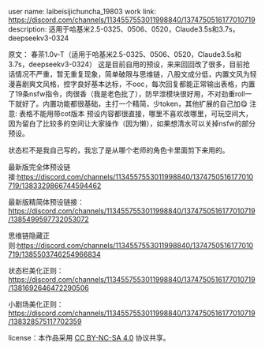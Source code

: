 user name: laibeisijichuncha_19803 
work link: https://discord.com/channels/1134557553011998840/1374750516177010719
description: 适用于哈基米2.5-0325、0506、0520，Claude3.5s和3.7s，deepseekv3-0324

原文：
春茶1.0v-T（适用于哈基米2.5-0325、0506、0520，Claude3.5s和3.7s，deepseekv3-0324）
这是目前自用的预设，来来回回改了很多，目前抢话情况不严重，暂无重复现象，简单破限与思维链，八股文成分低，内置文风为轻漫喜剧爽文风格，控字良好基本达标，不ooc，每次回复都能正常输出表格，内置了19条nsfw指令，肉很香（我是老色批了），防早泄模块很好用，不对劲重roll一下就好了。内置功能都很基础，主打一个精简，少token，其他扩展的自己加😋
注意:
表格不能用带cot版本
预设内容都很直接，哪里不喜欢改哪里，可玩空间大，因为留白了比较多的空间让大家操作（因为懒），如果想清水可以关掉nsfw的部分预设。

状态栏不是我自己写的，我忘了是从哪个老师的角色卡里面剪下来用的。

最新版完全体预设链接:https://discord.com/channels/1134557553011998840/1374750516177010719/1383329866744594462

最新版精简体预设链接：https://discord.com/channels/1134557553011998840/1374750516177010719/1385499597732053072

思维链隐藏正则:https://discord.com/channels/1134557553011998840/1374750516177010719/1385503746254966834                  

状态栏美化正则：https://discord.com/channels/1134557553011998840/1374750516177010719/1381692646472290506

小剧场美化正则：https://discord.com/channels/1134557553011998840/1374750516177010719/138328575117702359


 license：本作品采用 [CC BY-NC-SA 4.0](https://creativecommons.org/licenses/by-nc-sa/4.0/) 协议共享。
